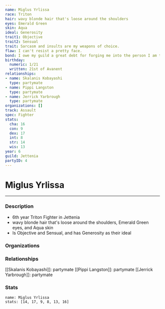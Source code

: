 ```yaml
---
name: Miglus Yrlissa
race: Triton
hair: wavy blonde hair that's loose around the shoulders
eyes: Emerald Green
skin: Aqua
ideal: Generosity
trait1: Objective
trait2: Sensual
trait: Sarcasm and insults are my weapons of choice.
flaw: I can't resist a pretty face.
bond: I owe my guild a great debt for forging me into the person I am today.
birthday:
  numeric: 1/21
  written: 21st of Avanent
relationships:
- name: Skalanis Kobayashi
  type: partymate
- name: Pippi Langston
  type: partymate
- name: Jerrick Yarbrough
  type: partymate
organizations: []
track: Assault
spec: Fighter
stats:
  cha: 16
  con: 9
  dex: 17
  int: 8
  str: 14
  wis: 13
year: 6
guild: Jettenia
partyID: 4
---
```

# Miglus Yrlissa
---
### Description
- 6th year Triton Fighter in Jettenia
- wavy blonde hair that's loose around the shoulders, Emerald Green eyes, and Aqua skin
- Is Objective and Sensual, and has Generosity as their ideal

### Organizations
### Relationships
[[Skalanis Kobayashi]]: partymate
[[Pippi Langston]]: partymate
[[Jerrick Yarbrough]]: partymate
### Stats
```statblock
name: Miglus Yrlissa
stats: [14, 17, 9, 8, 13, 16]
```
